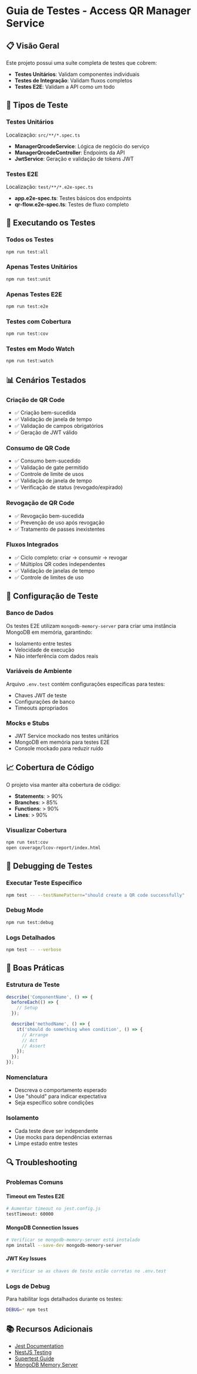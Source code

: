 # Guia de Testes - Access QR Manager Service

## 📋 Visão Geral

Este projeto possui uma suíte completa de testes que cobrem:
- **Testes Unitários**: Validam componentes individuais
- **Testes de Integração**: Validam fluxos completos
- **Testes E2E**: Validam a API como um todo

## 🧪 Tipos de Teste

### Testes Unitários
Localização: `src/**/*.spec.ts`

- **ManagerQrcodeService**: Lógica de negócio do serviço
- **ManagerQrcodeController**: Endpoints da API
- **JwtService**: Geração e validação de tokens JWT

### Testes E2E
Localização: `test/**/*.e2e-spec.ts`

- **app.e2e-spec.ts**: Testes básicos dos endpoints
- **qr-flow.e2e-spec.ts**: Testes de fluxo completo

## 🚀 Executando os Testes

### Todos os Testes
```bash
npm run test:all
```

### Apenas Testes Unitários
```bash
npm run test:unit
```

### Apenas Testes E2E
```bash
npm run test:e2e
```

### Testes com Cobertura
```bash
npm run test:cov
```

### Testes em Modo Watch
```bash
npm run test:watch
```

## 📊 Cenários Testados

### Criação de QR Code
- ✅ Criação bem-sucedida
- ✅ Validação de janela de tempo
- ✅ Validação de campos obrigatórios
- ✅ Geração de JWT válido

### Consumo de QR Code
- ✅ Consumo bem-sucedido
- ✅ Validação de gate permitido
- ✅ Controle de limite de usos
- ✅ Validação de janela de tempo
- ✅ Verificação de status (revogado/expirado)

### Revogação de QR Code
- ✅ Revogação bem-sucedida
- ✅ Prevenção de uso após revogação
- ✅ Tratamento de passes inexistentes

### Fluxos Integrados
- ✅ Ciclo completo: criar → consumir → revogar
- ✅ Múltiplos QR codes independentes
- ✅ Validação de janelas de tempo
- ✅ Controle de limites de uso

## 🔧 Configuração de Teste

### Banco de Dados
Os testes E2E utilizam `mongodb-memory-server` para criar uma instância MongoDB em memória, garantindo:
- Isolamento entre testes
- Velocidade de execução
- Não interferência com dados reais

### Variáveis de Ambiente
Arquivo `.env.test` contém configurações específicas para testes:
- Chaves JWT de teste
- Configurações de banco
- Timeouts apropriados

### Mocks e Stubs
- JWT Service mockado nos testes unitários
- MongoDB em memória para testes E2E
- Console mockado para reduzir ruído

## 📈 Cobertura de Código

O projeto visa manter alta cobertura de código:
- **Statements**: > 90%
- **Branches**: > 85%
- **Functions**: > 90%
- **Lines**: > 90%

### Visualizar Cobertura
```bash
npm run test:cov
open coverage/lcov-report/index.html
```

## 🐛 Debugging de Testes

### Executar Teste Específico
```bash
npm test -- --testNamePattern="should create a QR code successfully"
```

### Debug Mode
```bash
npm run test:debug
```

### Logs Detalhados
```bash
npm test -- --verbose
```

## 📝 Boas Práticas

### Estrutura de Teste
```typescript
describe('ComponentName', () => {
  beforeEach(() => {
    // Setup
  });

  describe('methodName', () => {
    it('should do something when condition', () => {
      // Arrange
      // Act
      // Assert
    });
  });
});
```

### Nomenclatura
- Descreva o comportamento esperado
- Use "should" para indicar expectativa
- Seja específico sobre condições

### Isolamento
- Cada teste deve ser independente
- Use mocks para dependências externas
- Limpe estado entre testes

## 🔍 Troubleshooting

### Problemas Comuns

#### Timeout em Testes E2E
```bash
# Aumentar timeout no jest.config.js
testTimeout: 60000
```

#### MongoDB Connection Issues
```bash
# Verificar se mongodb-memory-server está instalado
npm install --save-dev mongodb-memory-server
```

#### JWT Key Issues
```bash
# Verificar se as chaves de teste estão corretas no .env.test
```

### Logs de Debug
Para habilitar logs detalhados durante os testes:
```bash
DEBUG=* npm test
```

## 📚 Recursos Adicionais

- [Jest Documentation](https://jestjs.io/docs/getting-started)
- [NestJS Testing](https://docs.nestjs.com/fundamentals/testing)
- [Supertest Guide](https://github.com/visionmedia/supertest)
- [MongoDB Memory Server](https://github.com/nodkz/mongodb-memory-server)